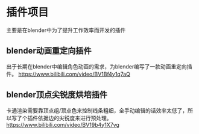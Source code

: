 # 插件项目
主要是在blender中为了提升工作效率而开发的插件

## blender动画重定向插件

出于长期在blender中编辑角色动画的需求，为blender编写了一款动画重定向插件。
https://www.bilibili.com/video/BV1Bf4y1q7aQ

## blender顶点尖锐度烘培插件

卡通渲染需要靠顶点组/顶点色来控制线条粗细，全手动编辑的话效率太低了，所以写了个插件依据边的尖锐度来进行预处理。
https://www.bilibili.com/video/BV19b4y1X7vg